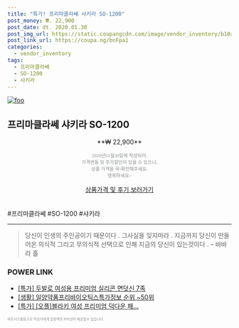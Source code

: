 ```yaml
--- 
title: "특가! 프리마클라쎄 샤키라 SO-1200" 
post_money: ₩. 22,900 
post_date: dt. 2020.01.30 
post_img_url: https://static.coupangcdn.com/image/vendor_inventory/b10a/26887f25fd94cbc871c3cb078f6c68ce5048244b3c833b8ac7fced9ef02d.jpg 
post_link_url: https://coupa.ng/bnFpa1 
categories: 
  - vendor_inventory 
tags: 
  - 프리마클라쎄 
  - SO-1200 
  - 샤키라 
--- 
```

[![foo](https://static.coupangcdn.com/image/vendor_inventory/b10a/26887f25fd94cbc871c3cb078f6c68ce5048244b3c833b8ac7fced9ef02d.jpg)](https://coupa.ng/bnFpa1) 

## 프리마클라쎄 샤키라 SO-1200 
<p style="text-align: center;">**₩ 22,900**</p> 
<p style="text-align: center;"><span style="color: #898c8f; font-family: Georgia,Times,serif; font-size: 0.75em;">2020년01월30일에 작성되어, <br>가격변동 및 추가할인이 있을 수 있으니,<br> 상품 가격을 꼭!확인해주세요.<br>행복하세요~</span> 
</p>	 
<div markdown="0" style="text-align: center;"><a href="https://coupa.ng/bnFpa1" class="btn btn--success">상품가격 및 후기 보러가기</a></div> 
<br><br> 
  #프리마클라쎄 #SO-1200 #샤키라 
<hr> 

> 당신이 인생의 주인공이기 때문이다 . 그사실을 잊지마라 . 지금까지 당신이 만들어온 의식적 그리고 무의식적 선택으로 인해 지금의 당신이 있는것이다 .  – 바바라 홀 


### POWER LINK

* <a href="https://blog.naver.com/an0733/221785846079" target="_blank">[특가] 두발로 여성용 프리미엄 실리콘 면덧신 7족</a>
* <a href="https://blog.naver.com/sakai111/221772882091" target="_blank"> [생활] 일양약품프리바이오틱스특가정보 순위 ~50위</a>
* <a href="https://blog.naver.com/santokki14/221788242051" target="_blank">[특가] [오플]블라키 여성 프리미엄 덕다운 패...</a>

<span style="color: #898c8f; font-family: Georgia,Times,serif; font-size: 0.55em;">파트너스활동으로 작성자에게 일정액의 커미션이 제공될수 있습니다.</span> 
